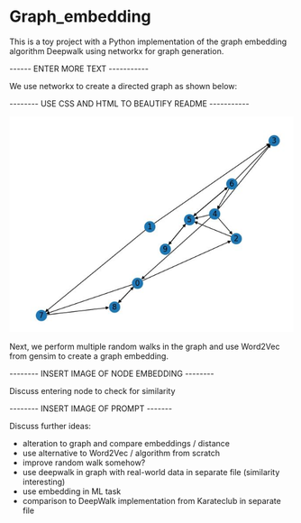 # Graph_embedding


This is a toy project with a Python implementation of the graph embedding algorithm Deepwalk using networkx for graph generation.

------ ENTER MORE TEXT -----------

We use networkx to create a directed graph as shown below:

-------- USE CSS AND HTML TO BEAUTIFY README -----------

![Example of directed graph](./directed_graph.JPG)

Next, we perform multiple random walks in the graph and use Word2Vec from gensim to create a graph embedding.

-------- INSERT IMAGE OF NODE EMBEDDING --------

Discuss entering node to check for similarity

-------- INSERT IMAGE OF PROMPT -------

Discuss further ideas:

- alteration to graph and compare embeddings / distance
- use alternative to Word2Vec / algorithm from scratch
- improve random walk somehow?
- use deepwalk in graph with real-world data in separate file (similarity interesting)
- use embedding in ML task
- comparison to DeepWalk implementation from Karateclub in separate file
